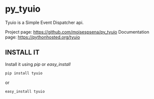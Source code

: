# py_tyuio
Tyuio is a Simple Event Dispatcher api.

Project page: https://github.com/moisespsena/py_tyuio
Documentation page: https://pythonhosted.org/tyuio

## INSTALL IT

Install it using *pip* or *easy_install*

```bash
pip install tyuio
```

or

```bash
easy_install tyuio
```


